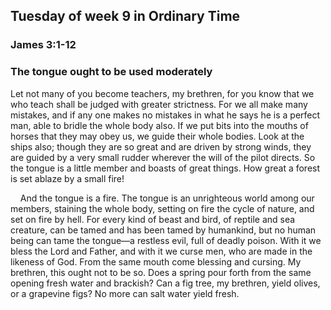 ## Tuesday of week 9 in Ordinary Time

### James 3:1-12

### The tongue ought to be used moderately

Let not many of you become teachers, my brethren, for you know that we who teach shall be judged with greater strictness. For we all make many mistakes, and if any one makes no mistakes in what he says he is a perfect man, able to bridle the whole body also. If we put bits into the mouths of horses that they may obey us, we guide their whole bodies. Look at the ships also; though they are so great and are driven by strong winds, they are guided by a very small rudder wherever the will of the pilot directs. So the tongue is a little member and boasts of great things. How great a forest is set ablaze by a small fire!

    And the tongue is a fire. The tongue is an unrighteous world among our members, staining the whole body, setting on fire the cycle of nature, and set on fire by hell. For every kind of beast and bird, of reptile and sea creature, can be tamed and has been tamed by humankind, but no human being can tame the tongue—a restless evil, full of deadly poison. With it we bless the Lord and Father, and with it we curse men, who are made in the likeness of God. From the same mouth come blessing and cursing. My brethren, this ought not to be so. Does a spring pour forth from the same opening fresh water and brackish? Can a fig tree, my brethren, yield olives, or a grapevine figs? No more can salt water yield fresh.